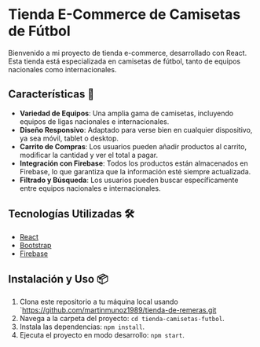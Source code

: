 
# Tienda E-Commerce de Camisetas de Fútbol

Bienvenido a mi proyecto de tienda e-commerce, desarrollado con React. Esta tienda está especializada en camisetas de fútbol, tanto de equipos nacionales como internacionales.


## Características 🚀

- **Variedad de Equipos**: Una amplia gama de camisetas, incluyendo equipos de ligas nacionales e internacionales.
- **Diseño Responsivo**: Adaptado para verse bien en cualquier dispositivo, ya sea móvil, tablet o desktop.
- **Carrito de Compras**: Los usuarios pueden añadir productos al carrito, modificar la cantidad y ver el total a pagar.
- **Integración con Firebase**: Todos los productos están almacenados en Firebase, lo que garantiza que la información esté siempre actualizada.
- **Filtrado y Búsqueda**: Los usuarios pueden buscar específicamente entre equipos nacionales e internacionales.

## Tecnologías Utilizadas 🛠️

- [React](https://reactjs.org/)
- [Bootstrap](https://getbootstrap.com/)
- [Firebase](https://firebase.google.com/)

## Instalación y Uso 📦

1. Clona este repositorio a tu máquina local usando `https://github.com/martinmunoz1989/tienda-de-remeras.git
2. Navega a la carpeta del proyecto: `cd tienda-camisetas-futbol`.
3. Instala las dependencias: `npm install`.
4. Ejecuta el proyecto en modo desarrollo: `npm start`.
